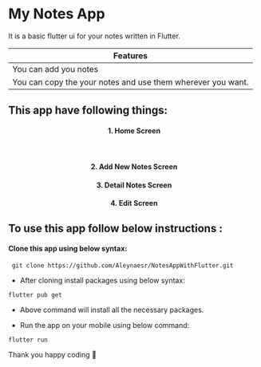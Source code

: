 # My Notes App

It is a basic flutter ui for your notes written in Flutter.
 
<table align="center">
 <thead>
  <tr>
   <th> Features </th>
  </tr>
 </thead>
 <tbody>
  <tr><td>You can add you notes</td></tr>
  <tr><td>You can copy the your notes and use them wherever you want.</td></tr>
</table>

## This app have following things:


<h4 align="center">
1. Home Screen
</h4>

 
<p align="center">
 
</p>
 
 </br>
 
<h4 align="center">
2. Add New Notes Screen
</h4>
 
 <p align="center">  

 
</p>

<h4 align="center">
3. Detail Notes Screen
</h4>
 
 <p align="center">  

 
</p>

<h4 align="center">
4. Edit Screen
</h4>
 
 <p align="center">  

 
</p>


## To use this app follow below instructions :
#### Clone this app using below syntax:

``` git clone https://github.com/Aleynaesr/NotesAppWithFlutter.git```

* After cloning install packages using below syntax:

``` flutter pub get ```

* Above command will install all the necessary packages.

* Run the app on your mobile using below command:

``` flutter run ```


Thank you happy coding  🎈

